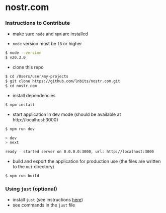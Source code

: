 # nostr.com
### Instructions to Contribute
- make sure `node` and `npm` are installed

-  `node` version must be `18` or higher
```sh
$ node --version
$ v20.3.0
```


- clone this repo
```sh
$ cd /Users/user/my-projects
$ git clone https://github.com/lnbits/nostr.com.git
$ cd nostr.com
```


- install dependencies
```sh
$ npm install
```

- start application in dev mode (should be available at http://localhost:3000)
```sh
$ npm run dev

> dev
> next

ready - started server on 0.0.0.0:3000, url: http://localhost:3000
```

- build and export the application for production use (the files are written to the `out` directory)
```sh
$ npm run build
```

### Using `just` (optional)
- install `just` (see instructions [here](https://github.com/casey/just))
- see commands in the `just` file